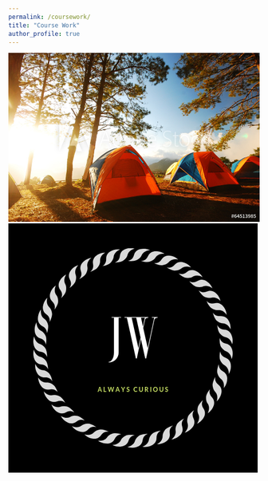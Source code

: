 ```yaml
---
permalink: /coursework/
title: "Course Work"
author_profile: true
---
```


<img src="/assets/images/camp.jpeg">
<img src="/assets/images/logo.png">

